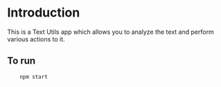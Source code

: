 # Introduction

This is a Text Utils app which allows you to analyze the text and perform various actions to it.

## To run

```
	npm start 
```


